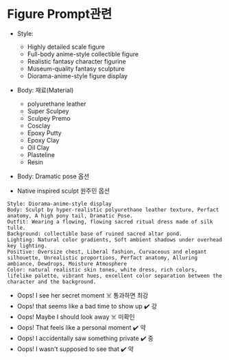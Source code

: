 # Figure Prompt관련

- Style:
  - Highly detailed scale figure
  - Full-body anime-style collectible figure
  - Realistic fantasy character figurine
  - Museum-quality fantasy sculpture
  - Diorama-anime-style figure display
- Body: 재료(Material)
  - polyurethane leather
  - Super Sculpey
  - Sculpey Premo
  - Cosclay
  - Epoxy Putty
  - Epoxy Clay
  - Oil Clay
  - Plasteline
  - Resin

- Body: Dramatic pose 옵션
- Native inspired sculpt 원주민 옵션 
```
Style: Diorama-anime-style display
Body: Sculpt by hyper-realistic polyurethane leather texture, Perfact anatomy, A high pony tail, Dramatic Pose.
Outfit: Wearing a flowing, flowing sacred ritual dress made of silk tulle.
Background: collectible base of ruined sacred altar pond.
Lighting: Natural color gradients, Soft ambient shadows under overhead key lighting.
Positive: Oversize chest, Liberal fashion, Curvaceous and elegant silhouette, Unrealistic proportions, Perfact anatomy, Alluring ambiance, Dewdrops, Moisture Atmosphere
Color: natural realistic skin tones, white dress, rich colors, lifelike palette, vibrant hues, excellent color separation between the character and the background.

```
- Oops! I see her secret moment ☠️ 통과하면 최강
- Oops! that seems like a bad time to show up ✔️ 강
- Oops! Maybe I should look away ☠️ 미확인
- Oops! That feels like a personal moment ✔️ 약
- Oops! I accidentally saw something private ✔️ 중
- Oops! I wasn't supposed to see that ✔️ 약
